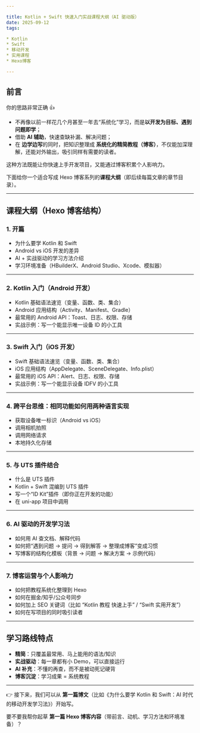 ```yaml
---

title: Kotlin + Swift 快速入门实战课程大纲（AI 驱动版）
date: 2025-09-12
tags:

* Kotlin
* Swift
* 移动开发
* 实用课程
* Hexo博客

---
```


## 前言

你的思路非常正确 👍

- 不再像以前一样花几个月甚至一年去“系统化”学习，而是**以开发为目标、遇到问题即学**；
- 借助 **AI 辅助**，快速查缺补漏、解决问题；
- 在 **边学边写**的同时，把知识整理成 **系统化的精简教程（博客）**，不仅能加深理解，还能对外输出，吸引同样有需要的读者。

这种方法既能让你快速上手开发项目，又能通过博客积累个人影响力。

下面给你一个适合写成 Hexo 博客系列的**课程大纲**（即后续每篇文章的章节目录）。

---

## 课程大纲（Hexo 博客结构）

### 1. 开篇

- 为什么要学 Kotlin 和 Swift
- Android vs iOS 开发的差异
- AI + 实战驱动的学习方法介绍
- 学习环境准备（HBuilderX、Android Studio、Xcode、模拟器）

---

### 2. Kotlin 入门（Android 开发）

- Kotlin 基础语法速览（变量、函数、类、集合）
- Android 应用结构（Activity、Manifest、Gradle）
- 最常用的 Android API：Toast、日志、权限、存储
- 实战示例：写一个能显示唯一设备 ID 的小工具

---

### 3. Swift 入门（iOS 开发）

- Swift 基础语法速览（变量、函数、类、集合）
- iOS 应用结构（AppDelegate、SceneDelegate、Info.plist）
- 最常用的 iOS API：Alert、日志、权限、存储
- 实战示例：写一个能显示设备 IDFV 的小工具

---

### 4. 跨平台思维：相同功能如何用两种语言实现

- 获取设备唯一标识（Android vs iOS）
- 调用相机拍照
- 调用网络请求
- 本地持久化存储

---

### 5. 与 UTS 插件结合

- 什么是 UTS 插件
- Kotlin + Swift 混编到 UTS 插件
- 写一个“ID Kit”插件（即你正在开发的功能）
- 在 uni-app 项目中调用

---

### 6. AI 驱动的开发学习法

- 如何用 AI 查文档、解释代码
- 如何把“遇到问题 → 提问 → 得到解答 → 整理成博客”变成习惯
- 写博客的结构化模板（背景 → 问题 → 解决方案 → 示例代码）

---

### 7. 博客运营与个人影响力

- 如何把教程系统化整理到 Hexo
- 如何在掘金/知乎/公众号同步
- 如何加上 SEO 关键词（比如 “Kotlin 教程 快速上手” / “Swift 实用开发”）
- 如何在写项目的同时吸引读者

---

## 学习路线特点

- **精简**：只覆盖最常用、马上能用的语法/知识
- **实战驱动**：每一章都有小 Demo，可以直接运行
- **AI 补充**：不懂的再查，而不是被动死记硬背
- **博客沉淀**：学习成果 = 系统教程

---

👉 接下来，我们可以从 **第一篇博文**（比如《为什么要学 Kotlin 和 Swift：AI 时代的移动开发学习法》）开始写。

要不要我帮你起草 **第一篇 Hexo 博客内容**（带前言、动机、学习方法和环境准备）？
